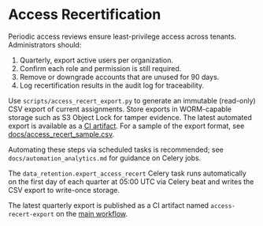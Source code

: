 # Access Recertification

Periodic access reviews ensure least-privilege access across tenants. Administrators should:

1. Quarterly, export active users per organization.
2. Confirm each role and permission is still required.
3. Remove or downgrade accounts that are unused for 90 days.
4. Log recertification results in the audit log for traceability.

Use `scripts/access_recert_export.py` to generate an immutable (read-only) CSV
export of current assignments. Store exports in WORM-capable storage such as S3
Object Lock for tamper evidence. The latest automated export is available as a
[CI artifact](https://github.com/getson7070/ERP-BERHAN/actions/workflows/ci.yml?query=branch%3Amain).
For a sample of the export format, see
[docs/access_recert_sample.csv](access_recert_sample.csv).

Automating these steps via scheduled tasks is recommended; see `docs/automation_analytics.md` for guidance on Celery jobs.

The `data_retention.export_access_recert` Celery task runs automatically on the first day of each quarter at 05:00 UTC via Celery beat and writes the CSV export to write-once storage.

The latest quarterly export is published as a CI artifact named `access-recert-export` on the [main workflow](https://github.com/getson7070/ERP-BERHAN/actions/workflows/ci.yml?query=branch%3Amain).
